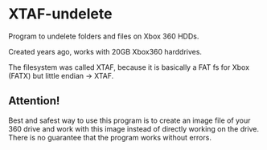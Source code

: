 # XTAF-undelete
Program to undelete folders and files on Xbox 360 HDDs.

Created years ago, works with 20GB Xbox360 harddrives.

The filesystem was called XTAF, because it is basically a FAT fs for Xbox (FATX) but little endian -> XTAF.

## Attention!
Best and safest way to use this program is to create an image file of your 360 drive and work with this image instead of directly working on the drive. There is no guarantee that the program works without errors.
